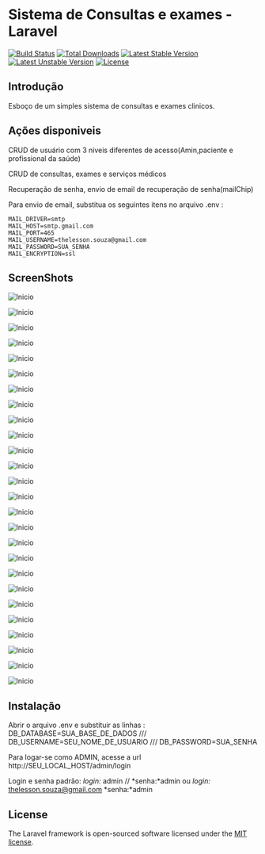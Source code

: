 # Sistema de Consultas e exames - Laravel

[![Build Status](https://travis-ci.org/laravel/framework.svg)](https://travis-ci.org/laravel/framework)
[![Total Downloads](https://poser.pugx.org/laravel/framework/d/total.svg)](https://packagist.org/packages/laravel/framework)
[![Latest Stable Version](https://poser.pugx.org/laravel/framework/v/stable.svg)](https://packagist.org/packages/laravel/framework)
[![Latest Unstable Version](https://poser.pugx.org/laravel/framework/v/unstable.svg)](https://packagist.org/packages/laravel/framework)
[![License](https://poser.pugx.org/laravel/framework/license.svg)](https://packagist.org/packages/laravel/framework)

## Introdução

Esboço de um simples sistema de consultas e exames clinicos.


## Ações disponiveis

CRUD de usuário com 3 niveis diferentes de acesso(Amin,paciente e profissional da saúde)

CRUD de consultas, exames e serviços médicos

Recuperação de senha, envio de email de recuperação de senha(mailChip)

Para envio de email, substitua os seguintes itens no arquivo .env :

	MAIL_DRIVER=smtp
	MAIL_HOST=smtp.gmail.com
	MAIL_PORT=465
	MAIL_USERNAME=thelesson.souza@gmail.com
	MAIL_PASSWORD=SUA_SENHA
	MAIL_ENCRYPTION=ssl

## ScreenShots

![Inicio](screenshots/01.PNG)

![Inicio](screenshots/02.PNG)

![Inicio](screenshots/03.PNG)

![Inicio](screenshots/04.PNG)

![Inicio](screenshots/05.png)

![Inicio](screenshots/06.png)

![Inicio](screenshots/07.PNG)

![Inicio](screenshots/08.PNG)

![Inicio](screenshots/09.PNG)

![Inicio](screenshots/10.PNG)

![Inicio](screenshots/11.PNG)

![Inicio](screenshots/12.PNG)

![Inicio](screenshots/13.PNG)

![Inicio](screenshots/14.PNG)

![Inicio](screenshots/15.PNG)

![Inicio](screenshots/16.PNG)

![Inicio](screenshots/17.PNG)

![Inicio](screenshots/18.PNG)

![Inicio](screenshots/19.png)

![Inicio](screenshots/20.png)

![Inicio](screenshots/21.png)

![Inicio](screenshots/22.png)

![Inicio](screenshots/23.png)

![Inicio](screenshots/24.PNG)

![Inicio](screenshots/25.png)

![Inicio](screenshots/26.png)



## Instalação


Abrir o arquivo .env e substituir as linhas : DB_DATABASE=SUA_BASE_DE_DADOS /// DB_USERNAME=SEU_NOME_DE_USUARIO /// DB_PASSWORD=SUA_SENHA

Para logar-se como ADMIN, acesse a url http://SEU_LOCAL_HOST/admin/login

Login e senha padrão: *login:* admin // *senha:*admin ou *login:* thelesson.souza@gmail.com *senha:*admin


## License

The Laravel framework is open-sourced software licensed under the [MIT license](http://opensource.org/licenses/MIT).
